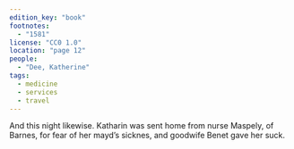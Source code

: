 ```yaml
---
edition_key: "book"
footnotes:
  - "1581"
license: "CC0 1.0"
location: "page 12"
people:
  - "Dee, Katherine"
tags:
  - medicine
  - services
  - travel
---
```

And this night likewise. Katharin was sent
home from nurse Maspely, of Barnes, for fear of her mayd’s
sicknes, and goodwife Benet gave her suck.
